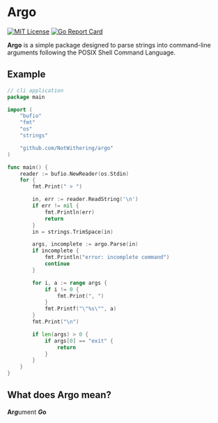 # Argo
[![MIT License](https://img.shields.io/badge/License-MIT-a10b31)](https://github.com/NotWithering/argo/blob/master/LICENSE)
[![Go Report Card](https://goreportcard.com/badge/github.com/NotWithering/argo)](https://goreportcard.com/report/github.com/NotWithering/argo)

**Argo** is a simple package designed to parse strings into command-line arguments following the POSIX Shell Command Language.

## Example
```go
// cli application
package main

import (
	"bufio"
	"fmt"
	"os"
	"strings"

	"github.com/NotWithering/argo"
)

func main() {
	reader := bufio.NewReader(os.Stdin)
	for {
		fmt.Print(" > ")

		in, err := reader.ReadString('\n')
		if err != nil {
			fmt.Println(err)
			return
		}
		in = strings.TrimSpace(in)

		args, incomplete := argo.Parse(in)
		if incomplete {
			fmt.Println("error: incomplete command")
			continue
		}

		for i, a := range args {
			if i != 0 {
				fmt.Print(", ")
			}
			fmt.Printf("\"%s\"", a)
		}
		fmt.Print("\n")

		if len(args) > 0 {
			if args[0] == "exit" {
				return
			}
		}
	}
}
```

## What does Argo mean?
**Ar*****g***ument ***G*****o**